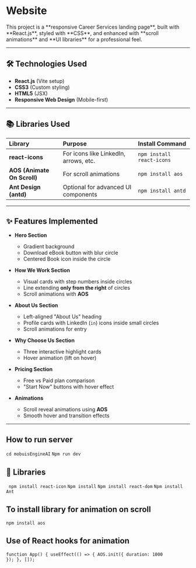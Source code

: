 <h1>Website</h1>
This project is a **responsive Career Services landing page**, built with **React.js**, styled with **CSS**, and enhanced with **scroll animations** and **UI libraries** for a professional feel.

---

## 🛠️ Technologies Used

- **React.js** (Vite setup)
- **CSS3** (Custom styling)
- **HTML5** (JSX)
- **Responsive Web Design** (Mobile-first)

---

## 📚 Libraries Used

| Library | Purpose | Install Command |
|:--------|:--------|:----------------|
| **react-icons** | For icons like LinkedIn, arrows, etc. | `npm install react-icons` |
| **AOS (Animate On Scroll)** | For scroll animations | `npm install aos` |
| **Ant Design (antd)** | Optional for advanced UI components | `npm install antd` |

---


## ✨ Features Implemented

- **Hero Section**
  - Gradient background
  - Download eBook button with blur circle
  - Centered Book icon inside the circle

- **How We Work Section**
  - Visual cards with step numbers inside circles
  - Line extending **only from the right** of circles
  - Scroll animations with **AOS**

- **About Us Section**
  - Left-aligned "About Us" heading
  - Profile cards with LinkedIn (`in`) icons inside small circles
  - Scroll animations for entry

- **Why Choose Us Section**
  - Three interactive highlight cards
  - Hover animation (lift on hover)

- **Pricing Section**
  - Free vs Paid plan comparison
  - "Start Now" buttons with hover effect

- **Animations**
  - Scroll reveal animations using **AOS**
  - Smooth hover and transition effects

---
## How to run server

<code>cd mobuisEngineAI</code>
<code>Npm run dev</code> 
## 🚀 Libraries
<code> npm install react-icon</code>
<code>Npm install</code>
<code>Npm install react-dom</code>
<code>Npm install Ant</code>

## To install library for animation on scroll
<code>npm install aos</code>

## Use of React hooks for animation
<code>function App() {
  useEffect(() => {
    AOS.init({ duration: 1000 });
  }, []);</code>


